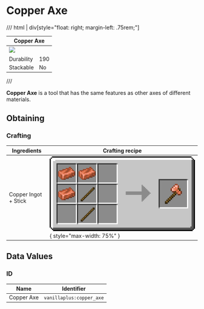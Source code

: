 # Copper Axe

/// html | div[style="float: right; margin-left: .75rem;"]
<table>
  <thead>
    <tr>
      <th style="text-align: center;" colspan="2">Copper Axe</td>
    </tr>
  </thead>
  <tbody>
    <tr>
      <td colspan="2"><img src="../../../assets/img/items/copper_axe.png" style="max-width: 250px;">
    </tr>
    <tr>
      <td>Durability</td>
      <td>190</td>
    </tr>
    <tr>
      <td>Stackable</td>
      <td>No</td>
    </tr>
  </tbody>
</table>
///

**Copper Axe** is a tool that has the same features as other axes of different materials.

## Obtaining

### Crafting

| Ingredients          | Crafting recipe                                                                  |
|----------------------|----------------------------------------------------------------------------------|
| Copper Ingot + Stick | ![copper_axe](../../assets/img/recipes/copper_axe.gif){ style="max-width: 75%" } |

## Data Values

### ID

| Name       | Identifier               |
|------------|--------------------------|
| Copper Axe | `vanillaplus:copper_axe` |